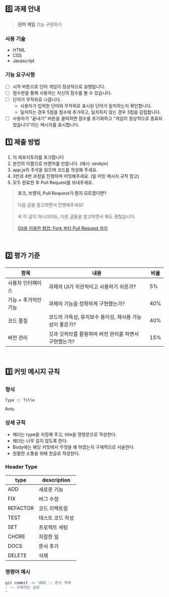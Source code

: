 ## 0️⃣ 과제 안내

> **단어 게임** 기능 구현하기

### 사용 기술

- HTML
- CSS
- Javascript

### 기능 요구사항

- [ ] 시작 버튼으로 단어 게임이 정상적으로 실행됩니다.
- [ ] 점수판을 통해 사용자는 자신의 점수를 볼 수 있습니다.
- [ ] 단어가 무작위로 나옵니다.
  - 사용자가 입력한 단어와 무작위로 표시된 단어가 일치하는지 확인합니다.
  - 일치하는 경우 5점을 점수에 추가하고, 일치하지 않는 경우 3점을 감점합니다.
- [ ] 사용자가 "끝내기" 버튼을 클릭하면 점수를 초기화하고 "게임이 정상적으로 종료되었습니다"라는 메시지를 표시합니다.

## 1️⃣ 제출 방법

1. 이 레포지토리를 포크합니다
2. 본인의 이름으로 브랜치를 만듭니다. (예시: seokjin)
3. app.js의 주석을 읽으며 코드를 작성해 주세요.
4. 3번과 4번 과정을 진행하며 커밋해주세요. (밑 커밋 메시지 규칙 참고)
5. 모두 완료한 후 Pull Request를 보내주세요.

> **포크, 브랜치, Pull Request가 뭔지 모르겠다면?** <br>  
> 다음 글을 참고하면서 진행해주세요!<br>  
> 꼭 이 글이 아니더라도, 다른 글들을 참고하면서 해도 괜찮습니다.<br>  
> [Git을 이용한 협업: Fork 부터 Pull Request 까지](https://seungwubaek.github.io/tools/git/contributing_using_pull_request/)

<br>

## 2️⃣ 평가 기준

| 항목                 | 내용                                                    | 비율 |
| -------------------- | ------------------------------------------------------- | ---- |
| 사용자 인터페이스    | 과제의 UI가 직관적이고 사용하기 쉬운가?                 | 5%   |
| 기능 + 추가적인 기능 | 과제의 기능을 정확하게 구현했는가?                      | 40%  |
| 코드 품질            | 코드의 가독성, 유지보수 용이성, 재사용 가능성이 좋은가? | 40%  |
| 버전 관리            | 깃과 깃허브를 활용하여 버전 관리를 하면서 구현했는가?   | 15%  |

<br>

## 3️⃣ 커밋 메시지 규칙

### 형식

```
Type :: Title

Body
```

### 상세 규칙

- 헤더는 type을 지정해 주고, title을 명령문으로 작성한다.
- 헤더는 너무 길지 않도록 한다.
- Body에는 해당 커밋에서 무엇을 왜 하였는지 구체적으로 서술한다.
- 원활한 소통을 위해 한글로 작성한다.

### Header Type

| type     | description      |
| -------- | ---------------- |
| ADD      | 새로운 기능      |
| FIX      | 버그 수정        |
| REFACTOR | 코드 리팩토링    |
| TEST     | 테스트 코드 작성 |
| SET      | 프로젝트 세팅    |
| CHORE    | 자잘한 일        |
| DOCS     | 문서 추가        |
| DELETE   | 삭제             |

### 명령어 예시

```bash
git commit -m "ADD :: 원서 객체
- ~~ 구체적인 설먕
"
```
